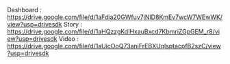 Dashboard     :   https://drive.google.com/file/d/1aFdia20GWfuy7jNID8KmEv7wcW7WEwWK/view?usp=drivesdk
Story         :   https://drive.google.com/file/d/1aHQzzgKdIHxauBxcd7KbmriZGpGEM_r8/view?usp=drivesdk
Video         :   https://drive.google.com/file/d/1aUicOoQ73aniFrEBXUqlsptacpfB2szC/view?usp=drivesdk
